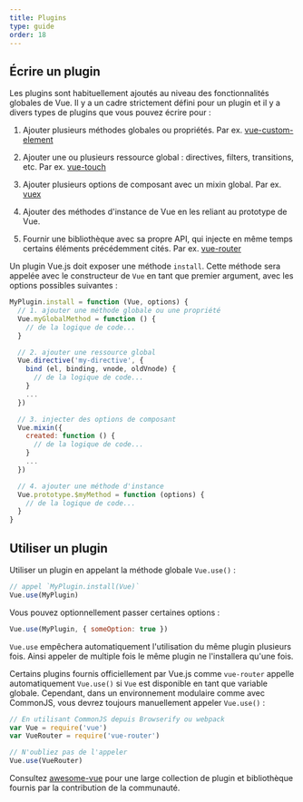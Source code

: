 ```yaml
---
title: Plugins
type: guide
order: 18
---
```


## Écrire un plugin

Les plugins sont habituellement ajoutés au niveau des fonctionnalités globales de Vue. Il y a un cadre strictement défini pour un plugin et il y a divers types de plugins que vous pouvez écrire pour :

1. Ajouter plusieurs méthodes globales ou propriétés. Par ex. [vue-custom-element](https://github.com/karol-f/vue-custom-element)

2. Ajouter une ou plusieurs ressource global : directives, filters, transitions, etc. Par ex. [vue-touch](https://github.com/vuejs/vue-touch)

3. Ajouter plusieurs options de composant avec un mixin global. Par ex. [vuex](https://github.com/vuejs/vuex)

4. Ajouter des méthodes d'instance de Vue en les reliant au prototype de Vue.

5. Fournir une bibliothèque avec sa propre API, qui injecte en même temps certains éléments précédemment cités. Par ex. [vue-router](https://github.com/vuejs/vue-router)

Un plugin Vue.js doit exposer une méthode `install`. Cette méthode sera appelée avec le constructeur de `Vue` en tant que premier argument, avec les options possibles suivantes :

``` js
MyPlugin.install = function (Vue, options) {
  // 1. ajouter une méthode globale ou une propriété
  Vue.myGlobalMethod = function () {
    // de la logique de code...
  }

  // 2. ajouter une ressource global
  Vue.directive('my-directive', {
    bind (el, binding, vnode, oldVnode) {
      // de la logique de code...
    }
    ...
  })

  // 3. injecter des options de composant
  Vue.mixin({
    created: function () {
      // de la logique de code...
    }
    ...
  })

  // 4. ajouter une méthode d'instance
  Vue.prototype.$myMethod = function (options) {
    // de la logique de code...
  }
}
```

## Utiliser un plugin

Utiliser un plugin en appelant la méthode globale `Vue.use()` :

``` js
// appel `MyPlugin.install(Vue)`
Vue.use(MyPlugin)
```

Vous pouvez optionnellement passer certaines options :

``` js
Vue.use(MyPlugin, { someOption: true })
```

`Vue.use` empêchera automatiquement l'utilisation du même plugin plusieurs fois. Ainsi appeler de multiple fois le même plugin ne l'installera qu'une fois.

Certains plugins fournis officiellement par Vue.js comme `vue-router` appelle automatiquement `Vue.use()` si `Vue` est disponible en tant que variable globale. Cependant, dans un environnement modulaire comme avec CommonJS, vous devrez toujours manuellement appeler `Vue.use()` :

``` js
// En utilisant CommonJS depuis Browserify ou webpack
var Vue = require('vue')
var VueRouter = require('vue-router')

// N'oubliez pas de l'appeler
Vue.use(VueRouter)
```

Consultez [awesome-vue](https://github.com/vuejs/awesome-vue#components--libraries) pour une large collection de plugin et bibliothèque fournis par la contribution de la communauté.
